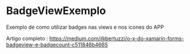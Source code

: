 # BadgeViewExemplo

Exemplo de como utilizar badges nas views e nos icones do APP

Artigo completo : https://medium.com/@bertuzzi/o-x-do-xamarin-forms-badgeview-e-badgecount-c511846b4665
